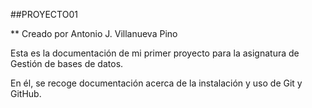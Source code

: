 ##PROYECTO01

** Creado por Antonio J. Villanueva Pino

Esta es la documentación de mi primer proyecto para la asignatura de Gestión de bases de datos.

En él, se recoge documentación acerca de la instalación y uso de Git y GitHub.